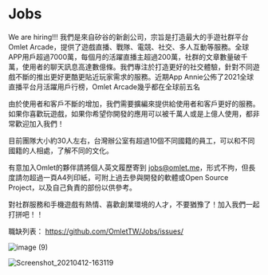 # Jobs
We are hiring!!!
我們是來自矽谷的新創公司，宗旨是打造最大的手遊社群平台Omlet Arcade，提供了遊戲直播、戰隊、電競、社交、多人互動等服務。全球APP用戶超過7000萬，每個月的活躍直播主超過200萬，社群的文章數量破千萬，使用者的聊天訊息高達數億條。我們專注於打造更好的社交體驗，針對不同遊戲不斷的推出更好更酷更貼近玩家需求的服務。近期App Annie公佈了2021全球直播平台月活躍用戶行榜，Omlet Arcade幾乎都在全球前五名

由於使用者和客戶不斷的增加，我們需要擴編來提供給使用者和客戶更好的服務。
如果你喜歡玩遊戲，如果你希望你開發的應用可以被千萬人或是上億人使用，都非常歡迎加入我們！

目前團隊大小約30人左右，台灣辦公室有超過10個不同國籍的員工，可以和不同國籍的人相處，了解不同的文化。

有意加入Omlet的夥伴請將個人英文履歷寄到 jobs@omlet.me，形式不拘，但長度請勿超過一頁A4列印紙，可附上過去參與開發的軟體或Open Source Project，以及自己負責的部份以供參考。

對社群服務和手機遊戲有熱情、喜歡創業環境的人才，不要猶豫了！加入我們一起打拼吧！！

職缺列表：
https://github.com/OmletTW/Jobs/issues/

![image (9)](https://user-images.githubusercontent.com/16796381/164379130-2c881546-2d2e-4b4d-b106-640f51387775.png)


![Screenshot_20210412-163119](https://user-images.githubusercontent.com/16796381/114494544-23172180-9c4f-11eb-854f-dc5df1a37cbd.png)
